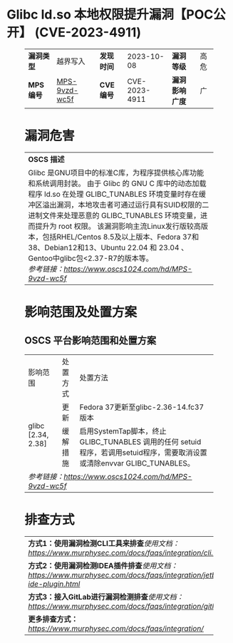 # Glibc ld.so 本地权限提升漏洞【POC公开】 (CVE-2023-4911)
<figure class="wp-block-table">
    <table>
        <tbody>
        <tr>
            <td><strong>漏洞类型</strong></td>
            <td>越界写入</td>
            <td><strong>发现时间</strong></td>
            <td>2023-10-08</td>
            <td><strong>漏洞等级</strong></td>
            <td>高危</td>
        </tr>
        <tr>
            <td><strong>MPS编号</strong></td>
            <td><a href="https://www.oscs1024.com/hd/MPS-9vzd-wc5f">MPS-9vzd-wc5f</a></td>
            <td><strong>CVE编号</strong></td>
            <td>CVE-2023-4911</td>
            <td><strong>漏洞影响广度</strong></td>
            <td>广</td>
        </tr>
        </tbody>
    </table>
</figure>


<figure class="wp-block-table">
    <h1 class="wp-block-heading">漏洞危害</h1>
    <table>
        <tbody>
        <tr>
            <td><strong>OSCS 描述</strong></td>
        </tr>
        <tr>
            <td>Glibc 是GNU项目中的标准C库，为程序提供核心库功能和系统调用封装。
由于 Glibc 的 GNU C 库中的动态加载程序 ld.so 在处理 GLIBC_TUNABLES 环境变量时存在缓冲区溢出漏洞，本地攻击者可通过运行具有SUID权限的二进制文件来处理恶意的 GLIBC_TUNABLES 环境变量，进而提升为 root 权限。
该漏洞影响主流Linux发行版较高版本，包括RHEL/Centos 8.5及以上版本、Fedora 37和38、Debian12和13、Ubuntu 22.04 和 23.04 、Gentoo中glibc包<2.37-R7的版本等。<br><em>参考链接：<a
                    href="https://www.oscs1024.com/hd/MPS-9vzd-wc5f">https://www.oscs1024.com/hd/MPS-9vzd-wc5f</a></em>
            </td>
        </tr>
        </tbody>
    </table>
</figure>


<figure class="wp-block-table alignleft">
    <h1 class="wp-block-heading">影响范围及处置方案</h1>
    <h2 class="wp-block-heading"><strong>OSCS</strong> <strong>平台影响范围和处置方案</strong></h2>
    <table>
        <tbody>
        <tr>
            <td>影响范围</td>
            <td>处置方式</td>
            <td>处置方法</td>
        </tr>
        <tr><td rowspan="2">glibc [2.34, 2.38]</td><td>更新</td><td>Fedora 37更新至glibc-2.36-14.fc37版本</td></tr><tr><td>缓解措施</td><td>启用SystemTap脚本，终止GLIBC_TUNABLES 调用的任何 setuid 程序，若调用setuid程序，需要取消设置或清除envvar GLIBC_TUNABLES。</td></tr>
        <tr>
            <td colspan="3"><em>参考链接：</em><em><a
                    href="https://www.oscs1024.com/hd/MPS-9vzd-wc5f">https://www.oscs1024.com/hd/MPS-9vzd-wc5f</a></em></td>
        </tr>
        </tbody>
    </table>
</figure>


<figure class="wp-block-table">
    <h1 class="wp-block-heading">排查方式</h1>
    <table>
        <tbody>
        <tr>
            <td><strong>方式1：使用漏洞检测CLI工具来排查</strong><em>使用文档：<a
                    href="https://www.murphysec.com/docs/faqs/integration/cli.html">https://www.murphysec.com/docs/faqs/integration/cli.html</a></em>
            </td>
        </tr>
        <tr>
            <td><strong>方式2：使用漏洞检测IDEA插件排查</strong><em>使用文档：<a
                    href="https://www.murphysec.com/docs/faqs/integration/jetbrains-ide-plugin.html">https://www.murphysec.com/docs/faqs/integration/jetbrains-ide-plugin.html</a></em>
            </td>
        </tr>
        <tr>
            <td><strong>方式3：接入GitLab进行漏洞检测排查</strong><em>使用文档：<a
                    href="https://www.murphysec.com/docs/faqs/integration/gitlab.html">https://www.murphysec.com/docs/faqs/integration/gitlab.html</a></em>
            </td>
        </tr>
        <tr>
            <td><strong>更多排查方式：</strong><em><a
                    href="https://www.murphysec.com/docs/faqs/integration/">https://www.murphysec.com/docs/faqs/integration/</a></em>
            </td>
        </tr>
        </tbody>
    </table>
</figure>